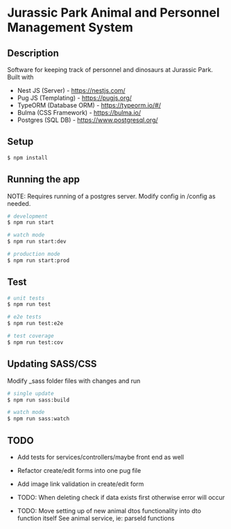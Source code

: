 # Jurassic Park Animal and Personnel Management System

## Description

Software for keeping track of personnel and dinosaurs at Jurassic Park.\
Built with
* Nest JS (Server) - https://nestjs.com/
* Pug JS (Templating) - https://pugjs.org/
* TypeORM (Database ORM) - https://typeorm.io/#/
* Bulma (CSS Framework) - https://bulma.io/
* Postgres (SQL DB) - https://www.postgresql.org/

## Setup

```bash
$ npm install
```

## Running the app
NOTE: Requires running of a postgres server.  Modify config in /config as needed.

```bash
# development
$ npm run start

# watch mode
$ npm run start:dev

# production mode
$ npm run start:prod
```

## Test

```bash
# unit tests
$ npm run test

# e2e tests
$ npm run test:e2e

# test coverage
$ npm run test:cov
```

## Updating SASS/CSS
Modify _sass folder files with changes and run
```bash
# single update
$ npm run sass:build

# watch mode
$ npm run sass:watch
```

## TODO
- Add tests for services/controllers/maybe front end as well

- Refactor create/edit forms into one pug file

- Add image link validation in create/edit form

- TODO: When deleting check if data exists first otherwise error will occur

- TODO: Move setting up of new animal dtos functionality into dto function itself
          See animal service, ie: parseId functions